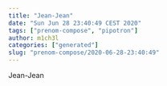 ```yaml
---
title: "Jean-Jean"
date: "Sun Jun 28 23:40:49 CEST 2020"
tags: ["prenom-compose", "pipotron"]
author: m1ch3l
categories: ["generated"]
slug: "prenom-compose/2020-06-28-23:40:49"
---
```


Jean-Jean
